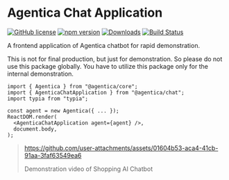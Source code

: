 # Agentica Chat Application

[![GitHub license](https://img.shields.io/badge/license-MIT-blue.svg)](https://github.com/wrtnlabs/agentica/blob/master/LICENSE)
[![npm version](https://img.shields.io/npm/v/@agentica/chat.svg)](https://www.npmjs.com/package/@agentica/chat)
[![Downloads](https://img.shields.io/npm/dm/@agentica/chat.svg)](https://www.npmjs.com/package/@agentica/chat)
[![Build Status](https://github.com/wrtnlabs/agentica/workflows/build/badge.svg)](https://github.com/wrtnlabs/agentica/actions?query=workflow%3Abuild)

A frontend application of Agentica chatbot for rapid demonstration.

This is not for final production, but just for demonstration. So please do not use this package globally. You have to utilize this package only for the internal demonstration.

<!-- eslint-skip -->

```tsx
import { Agentica } from "@agentica/core";
import { AgenticaChatApplication } from "@agentica/chat";
import typia from "typia";

const agent = new Agentica({ ... });
ReactDOM.render(
  <AgenticaChatApplication agent={agent} />,
  document.body,
);
```

> https://github.com/user-attachments/assets/01604b53-aca4-41cb-91aa-3faf63549ea6
>
> Demonstration video of Shopping AI Chatbot
